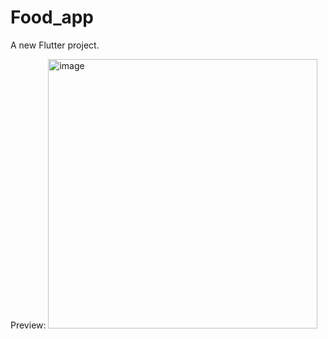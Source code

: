 # Food_app

A new Flutter project.

Preview:
<img width="431" alt="image" src="https://user-images.githubusercontent.com/90100062/156177106-0d6136bd-68d8-46b8-886d-abe5dee61123.png">

 
